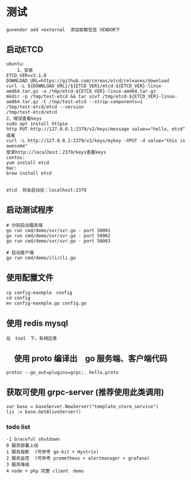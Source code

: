# 测试
    govendor add +external  添加依赖包至 VENDOR下
## 启动ETCD
``` 
ubuntu:
    1、安装
ETCD_VER=v3.1.0
DOWNLOAD_URL=https://github.com/coreos/etcd/releases/download
curl -L ${DOWNLOAD_URL}/${ETCD_VER}/etcd-${ETCD_VER}-linux-amd64.tar.gz -o /tmp/etcd-${ETCD_VER}-linux-amd64.tar.gz
mkdir -p /tmp/test-etcd && tar xzvf /tmp/etcd-${ETCD_VER}-linux-amd64.tar.gz -C /tmp/test-etcd --strip-components=1
/tmp/test-etcd/etcd --version
/tmp/test-etcd/etcd
2、增加查看keys
sudo apt install httpie
http PUT http://127.0.0.1:2379/v2/keys/message value=="hello, etcd"
或者
curl -L http://127.0.0.1:2379/v2/keys/mykey -XPUT -d value="this is awesome"
登录http://localhost：2379/keys查看keys
centos:
yum install etcd
mac:
brew install etcd


etcd  将会启动在：localhost:2379
```
## 启动测试程序

    # 分别启动服务端
    go run cmd/demo/svr/svr.go - port 50001
    go run cmd/demo/svr/svr.go - port 50002
    go run cmd/demo/svr/svr.go - port 50003

    # 启动客户端
    go run cmd/demo/cli/cli.go
    
## 使用配置文件
    cp config-eaxmple　config
    cd config
    mv config-eaxmple.go config.go
## 使用 redis mysql
    在　tool　下，有相应类
## 　使用 proto 编译出　go 服务端、客户端代码
    protoc --go_out=plugins=grpc:. hello.proto
    
## 获取可使用 grpc-server (推荐使用此类调用)
    var base = baseServer.NewServer("template_store_service")
    lis := base.GetAliveServer()
    
 ### todo list
    -1 Graceful shutdown 
    0 服务部署上线
    1 服务熔断  (可参考 go-kit + Hystrix)
    2 服务监控  (可参考 prometheus + alertmanager + grafana)
    3 服务降级
    4 node + php 完整 client　demo